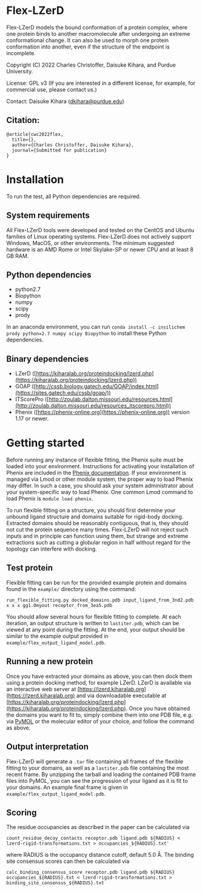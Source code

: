 # Flex-LZerD

Flex-LZerD models the bound conformation of a protein complex, where one protein binds to another macromolecule after undergoing an extreme conformational change. It can also be used to morph one protein conformation into another, even if the structure of the endpoint is incomplete.

Copyright (C) 2022 Charles Christoffer, Daisuke Kihara, and Purdue University.

License: GPL v3 (If you are interested in a different license, for example, for commercial use, please contact us.)

Contact: Daisuke Kihara (dkihara@purdue.edu)

## Citation:
```
@article{cwc2022flex,
  title={},
  author={Charles Christoffer, Daisuke Kihara},
  journal={Submitted for publication}
}
```

Installation
============

To run the test, all Python dependencies are required.

System requirements
-------------------
All Flex-LZerD tools were developed and tested on the CentOS and Ubuntu families of Linux operating systems. Flex-LZerD does not actively support Windows, MacOS, or other environments. The minimum suggested hardware is an AMD Rome or Intel Skylake-SP or newer CPU and at least 8 GB RAM.

Python dependencies
-------------------
- python2.7
- Biopython
- numpy
- scipy
- prody

In an anaconda environment, you can run `conda install -c insilichem prody python=2.7 numpy scipy Biopython` to install these Python dependencies.

Binary dependencies
-------------------
- LZerD ([https://kiharalab.org/proteindocking/lzerd.php](https://kiharalab.org/proteindocking/lzerd.php))
- GOAP ([http://cssb.biology.gatech.edu/GOAP/index.html](https://sites.gatech.edu/cssb/goap/))
- ITScorePro ([http://zoulab.dalton.missouri.edu/resources.html](http://zoulab.dalton.missouri.edu/resources_itscorepro.html))
- Phenix ([https://phenix-online.org](https://phenix-online.org)) version 1.17 or newer.

Getting started
===============
Before running any instance of flexible fitting, the Phenix suite must be loaded into your environment. Instructions for activating your installation of Phenix are included in the [Phenix documentation](https://phenix-online.org/documentation/install-setup-run.html#setting-up-the-command-line-environment). If your environment is managed via Lmod or other module system, the proper way to load Phenix may differ. In such a case, you should ask your system administrator about your system-specific way to load Phenix. One common Lmod command to load Phenix is `module load phenix`.

To run flexible fitting on a structure, you should first determine your unbound ligand structure and domains suitable for rigid-body docking. Extracted domains should be reasonably contiguous, that is, they should not cut the protein sequence many times. Flex-LZerD will not reject such inputs and in principle can function using them, but strange and extreme extractions such as cutting a globular region in half without regard for the topology can interfere with docking.

Test protein
------------
Flexible fitting can be run for the provided example protein and domains found in the `example/` directory using the command:

```run_flexible_fitting.py docked_domains.pdb input_ligand_from_3nd2.pdb x x x gg1.0myout receptor_from_3ea5.pdb```

You should allow several hours for flexible fitting to complete. At each iteration, an output structure is written to `lastiter.pdb`, which can be viewed at any point during the fitting. At the end, your output should be similar to the example output provided in `example/flex_output_ligand_model.pdb`.

Running a new protein
---------------------
Once you have extracted your domains as above, you can then dock them using a protein docking method, for example LZerD. LZerD is available via an interactive web server at [https://lzerd.kiharalab.org](https://lzerd.kiharalab.org) and via downloadable executable at [https://kiharalab.org/proteindocking/lzerd.php](https://kiharalab.org/proteindocking/lzerd.php). Once you have obtained the domains you want to fit to, simply combine them into one PDB file, e.g. via [PyMOL](https://pymol.org) or the molecular editor of your choice, and follow the command as above.

Output interpretation
---------------------
Flex-LZerD will generate a `.tar` file containing all frames of the flexible fitting to your domains, as well as a `lastiter.pdb` file containing the most recent frame. By unzipping the tarball and loading the contained PDB frame files into PyMOL, you can see the progression of your ligand as it is fit to your domains. An example final frame is given in `example/flex_output_ligand_model.pdb`.

Scoring
-------
The residue occupancies as described in the paper can be calculated via
```
count_residue_decoy_contacts receptor.pdb ligand.pdb ${RADIUS} < lzerd-rigid-transformations.txt > occupancies_${RADIUS}.txt'
```
where RADIUS is the occupancy distance cutoff, default 5.0 Å. The binding site consensus scores can then be calculated via
```
calc_binding_consensus_score receptor.pdb ligand.pdb ${RADIUS} occupancies_${RADIUS}.txt < lzerd-rigid-transformations.txt > binding_site_consensus_${RADIUS}.txt
```
